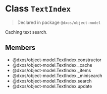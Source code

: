 # Class `TextIndex`
> Declared in package `@dxos/object-model`

Caching text search.

## Members
- @dxos/object-model.TextIndex.constructor
- @dxos/object-model.TextIndex._cache
- @dxos/object-model.TextIndex._items
- @dxos/object-model.TextIndex._minisearch
- @dxos/object-model.TextIndex.search
- @dxos/object-model.TextIndex.update
